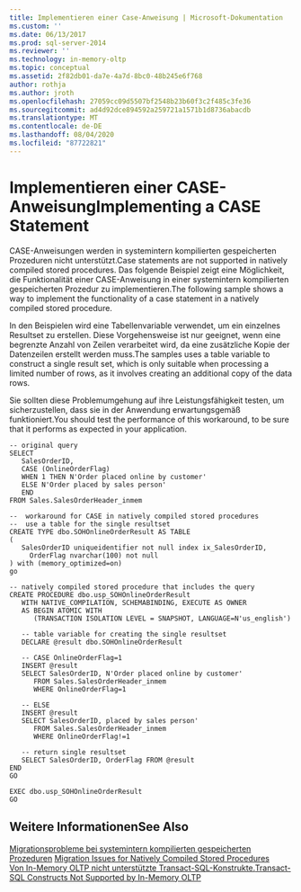 ```yaml
---
title: Implementieren einer Case-Anweisung | Microsoft-Dokumentation
ms.custom: ''
ms.date: 06/13/2017
ms.prod: sql-server-2014
ms.reviewer: ''
ms.technology: in-memory-oltp
ms.topic: conceptual
ms.assetid: 2f82db01-da7e-4a7d-8bc0-48b245e6f768
author: rothja
ms.author: jroth
ms.openlocfilehash: 27059cc09d5507bf2548b23b60f3c2f485c3fe36
ms.sourcegitcommit: ad4d92dce894592a259721a1571b1d8736abacdb
ms.translationtype: MT
ms.contentlocale: de-DE
ms.lasthandoff: 08/04/2020
ms.locfileid: "87722821"
---
```

# <a name="implementing-a-case-statement"></a><span data-ttu-id="2c570-102">Implementieren einer CASE-Anweisung</span><span class="sxs-lookup"><span data-stu-id="2c570-102">Implementing a CASE Statement</span></span>
  <span data-ttu-id="2c570-103">CASE-Anweisungen werden in systemintern kompilierten gespeicherten Prozeduren nicht unterstützt.</span><span class="sxs-lookup"><span data-stu-id="2c570-103">Case statements are not supported in natively compiled stored procedures.</span></span> <span data-ttu-id="2c570-104">Das folgende Beispiel zeigt eine Möglichkeit, die Funktionalität einer CASE-Anweisung in einer systemintern kompilierten gespeicherten Prozedur zu implementieren.</span><span class="sxs-lookup"><span data-stu-id="2c570-104">The following sample shows a way to implement the functionality of a case statement in a natively compiled stored procedure.</span></span>  
  
 <span data-ttu-id="2c570-105">In den Beispielen wird eine Tabellenvariable verwendet, um ein einzelnes Resultset zu erstellen. Diese Vorgehensweise ist nur geeignet, wenn eine begrenzte Anzahl von Zeilen verarbeitet wird, da eine zusätzliche Kopie der Datenzeilen erstellt werden muss.</span><span class="sxs-lookup"><span data-stu-id="2c570-105">The samples uses a table variable to construct a single result set, which is only suitable when processing a limited number of rows, as it involves creating an additional copy of the data rows.</span></span>  
  
 <span data-ttu-id="2c570-106">Sie sollten diese Problemumgehung auf ihre Leistungsfähigkeit testen, um sicherzustellen, dass sie in der Anwendung erwartungsgemäß funktioniert.</span><span class="sxs-lookup"><span data-stu-id="2c570-106">You should test the performance of this workaround, to be sure that it performs as expected in your application.</span></span>  
  
```  
-- original query  
SELECT   
   SalesOrderID,   
   CASE (OnlineOrderFlag)   
   WHEN 1 THEN N'Order placed online by customer'  
   ELSE N'Order placed by sales person'  
   END  
FROM Sales.SalesOrderHeader_inmem  
  
--  workaround for CASE in natively compiled stored procedures  
--  use a table for the single resultset  
CREATE TYPE dbo.SOHOnlineOrderResult AS TABLE  
(  
   SalesOrderID uniqueidentifier not null index ix_SalesOrderID,  
     OrderFlag nvarchar(100) not null  
) with (memory_optimized=on)  
go  
  
-- natively compiled stored procedure that includes the query  
CREATE PROCEDURE dbo.usp_SOHOnlineOrderResult  
   WITH NATIVE_COMPILATION, SCHEMABINDING, EXECUTE AS OWNER  
   AS BEGIN ATOMIC WITH  
      (TRANSACTION ISOLATION LEVEL = SNAPSHOT, LANGUAGE=N'us_english')  
  
   -- table variable for creating the single resultset  
   DECLARE @result dbo.SOHOnlineOrderResult  
  
   -- CASE OnlineOrderFlag=1  
   INSERT @result   
   SELECT SalesOrderID, N'Order placed online by customer'  
      FROM Sales.SalesOrderHeader_inmem  
      WHERE OnlineOrderFlag=1  
  
   -- ELSE  
   INSERT @result   
   SELECT SalesOrderID, placed by sales person'  
      FROM Sales.SalesOrderHeader_inmem  
      WHERE OnlineOrderFlag!=1  
  
   -- return single resultset  
   SELECT SalesOrderID, OrderFlag FROM @result  
END  
GO  
  
EXEC dbo.usp_SOHOnlineOrderResult  
GO  
```  
  
## <a name="see-also"></a><span data-ttu-id="2c570-107">Weitere Informationen</span><span class="sxs-lookup"><span data-stu-id="2c570-107">See Also</span></span>  
 <span data-ttu-id="2c570-108">[Migrationsprobleme bei systemintern kompilierten gespeicherten Prozeduren](migration-issues-for-natively-compiled-stored-procedures.md) </span><span class="sxs-lookup"><span data-stu-id="2c570-108">[Migration Issues for Natively Compiled Stored Procedures](migration-issues-for-natively-compiled-stored-procedures.md) </span></span>  
 [<span data-ttu-id="2c570-109">Von In-Memory OLTP nicht unterstützte Transact-SQL-Konstrukte.</span><span class="sxs-lookup"><span data-stu-id="2c570-109">Transact-SQL Constructs Not Supported by In-Memory OLTP</span></span>](transact-sql-constructs-not-supported-by-in-memory-oltp.md)  
  
  
